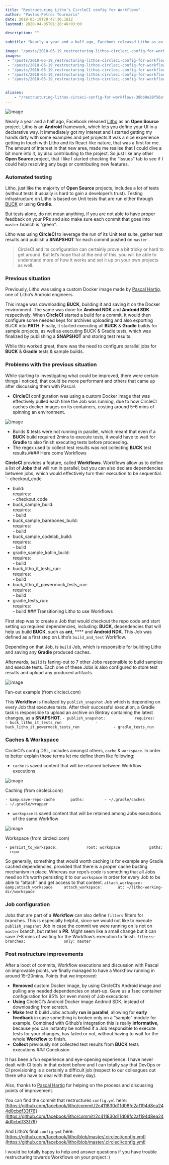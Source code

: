 ```yaml
---
title: "Restructuring Litho’s CircleCI config for Workflows"
author: "Pavlos-Petros Tournaris"
date: 2018-05-19T20:47:30.181Z
lastmod: 2020-04-05T01:28:46+03:00

description: ""

subtitle: "Nearly a year and a half ago, Facebook released Litho as an Open Source project. Litho is an Android framework, which lets you define your…"

image: "/posts/2018-05-19_restructuring-lithos-circleci-config-for-workflows/images/1.jpeg" 
images:
 - "/posts/2018-05-19_restructuring-lithos-circleci-config-for-workflows/images/1.jpeg" 
 - "/posts/2018-05-19_restructuring-lithos-circleci-config-for-workflows/images/2.png" 
 - "/posts/2018-05-19_restructuring-lithos-circleci-config-for-workflows/images/3.png" 
 - "/posts/2018-05-19_restructuring-lithos-circleci-config-for-workflows/images/4.png" 
 - "/posts/2018-05-19_restructuring-lithos-circleci-config-for-workflows/images/5.png" 


aliases:
    - "/restructuring-lithos-circeci-config-for-workflows-38bb9e28f56a"
---
```


![image](/posts/2018-05-19_restructuring-lithos-circleci-config-for-workflows/images/1.jpeg)

Nearly a year and a half ago, Facebook released [Litho](https://fblitho.com/) as an **Open Source** project. Litho is an **Android** framework, which lets you define your UI in a declarative way. It immediately got my interest and I started getting my hands dirty with some examples and pet projects.It was a nice experience getting in touch with Litho and its React-like nature, that was a first for me. The amount of interest in that new area, made me realise that I could dive a bit more into it, by also contributing to the project. So just like any other **Open Source** project, that I like I started checking the “Issues” tab to see if I could help resolving any bugs or contributing new features.

### Automated testing

Litho, just like the majority of **Open Source** projects, includes a lot of tests (without tests it usually is hard to gain a developer’s trust). Testing infrastructure on Litho is based on Unit tests that are run either through [BUCK](https://buckbuild.com/) or using **Gradle**.

But tests alone, do not mean anything, if you are not able to have proper feedback on your PRs and also make sure each commit that goes into `master` branch is “green”.

Litho was using **CircleCI** to leverage the run of its Unit test suite, gather test results and publish a **SNAPSHOT** for each commit pushed on `master` .
> CircleCI and its configuration can certainly prove a bit tricky or hard to get around. But let’s hope that at the end of this, you will be able to understand more of how it works and set it up on your own projects as well.

### Previous situation

Previously, Litho was using a custom Docker image made by [Pascal Hartig](https://medium.com/u/19026c4fef9d), one of Litho’s Android engineers.

This image was downloading **BUCK**, building it and saving it on the Docker environment. The same was done for **Android NDK** and **Android SDK** respectively. When **CircleCI** started a build for a commit, it would then configure some needed keys for archives uploading and also exporting BUCK into **PATH**. Finally, it started executing all **BUCK** &amp; **Gradle** builds for sample projects, as well as executing BUCK &amp; Gradle tests, which was finalized by publishing a **SNAPSHOT** and storing test results.

While this worked great, there was the need to configure parallel jobs for **BUCK** &amp; **Gradle** tests &amp; sample builds.

### Problems with the previous situation

While starting to investigating what could be improved, there were certain things I noticed, that could be more performant and others that came up after discussing them with Pascal.

*   **CircleCI** configuration was using a custom Docker image that was effectively pulled each time the Job was running, due to how CircleCI caches docker images on its containers, costing around 5–6 mins of spinning an environment.



![image](/posts/2018-05-19_restructuring-lithos-circleci-config-for-workflows/images/2.png)

*   Builds &amp; tests were not running in parallel, which meant that even if a **BUCK** build required 2mins to execute tests, it would have to wait for **Gradle** to also finish executing tests before proceeding.
*   The regex used to collect test results was not collecting **BUCK** test results.#### Here come Workflows

**CircleCI** provides a feature, called **Workflows**. Workflows allow us to define a list of **Jobs** that will run in parallel, but you can also declare dependencies between jobs, which would effectively turn their execution to be sequential.
`- checkout_code        
- build:            
    requires:              
      - checkout_code        
- buck_sample_build:            
    requires:              
      - build        
- buck_sample_barebones_build:            
    requires:              
      - build        
- buck_sample_codelab_build:            
    requires:              
      - build        
- gradle_sample_kotlin_build:            
    requires:              
      - build        
- buck_litho_it_tests_run:            
    requires:              
      - build        
- buck_litho_it_powermock_tests_run:            
    requires:              
      - build        
- gradle_tests_run:            
    requires:              
      - build`### Transitioning Litho to use Workflows

First step was to create a Job that would checkout the repo code and start setting up required dependencies, including: **BUCK**, dependencies that will help us build **BUCK**, such as **ant**, **** and **Android NDK**. This Job was defined as a first step on Litho’s `build_and_test` Workflow.

Depending on that Job, is `build` Job, which is responsible for building Litho and saving any **Gradle** produced caches.

Afterwards, `build` is faning-out to 7 other Jobs responsible to build samples and execute tests. Each one of these Jobs is also configured to store test results and upload any produced artifacts.




![image](/posts/2018-05-19_restructuring-lithos-circleci-config-for-workflows/images/3.png)

Fan-out example (from circleci.com)



This **Workflow** is finalized by `publish_snapshot` Job which is depending on every Job that executes tests. After their successful execution, a Gradle task is responsible to upload an archive on Bintray containing the latest changes, as a **SNAPSHOT**.
`- publish_snapshot:            
    requires:              
      - buck_litho_it_tests_run              
      - buck_litho_it_powermock_tests_run              
      - gradle_tests_run`

### Caches &amp; Workspace

CircleCI’s config DSL, includes amongst others, `cache` &amp; `workspace`. In order to better explain those terms let me define them like following:

*   `cache` is saved content that will be retained between Workflow executions



![image](/posts/2018-05-19_restructuring-lithos-circleci-config-for-workflows/images/4.png)

Caching (from circleci.com)

`- &amp;save-repo-cache      
  paths:        
    - ~/.gradle/caches        
    - ~/.gradle/wrapper`

*   `workspace` is saved content that will be retained among Jobs executions of the same Workflow



![image](/posts/2018-05-19_restructuring-lithos-circleci-config-for-workflows/images/5.png)

Workspace (from circleci.com)

`- persist_to_workspace:            
    root: workspace            
    paths:              
      - repo`

So generally, something that would worth caching is for example any Gradle cached dependencies, provided that there is a proper cache busting mechanism in place. Whereas our repo’s code is something that all Jobs need so it’s worth persisting it to our `workspace` in order for every Job to be able to “attach” and get access to that content.
`attach_workspace: &amp;attach_workspace    
  attach_workspace:      
    at: ~/litho-working-dir/workspace`

### Job configuration

Jobs that are part of a **Workflow** can also define `filters` filters for branches. This is especially helpful, since we would not like to execute `publish_snapshot` Job in case the commit we were running on is not on `master` branch, but rather a **PR**. Might seem like a small change but it can save 7–8 mins of waiting for the Workflow’s execution to finish.
`filters:              
  branches:                
    only: master`

### Post restructure improvements

After a looot of commits, Workflow executions and discussion with Pascal on improvable points, we finally managed to have a Workflow running in around 15–20mins. Points that we improved:

*   **Removed** custom Docker image, by using CircleCI’s Android image and pulling any needed dependencies on start-up. Gave us a 1sec container configuration for 95% (or even more) of Job executions.
*   **Using** CircleCI’s Android Docker image Android SDK, instead of downloading from scratch.
*   **Make** test &amp; build Jobs actually **run** **in parallel**, allowing for **early** **feedback** in case something is broken only on a “sample” module for example. Combined with Github’s integration this is really **informative**, because you can instantly be notified if a Job responsible to execute tests for your changes, has failed or not, without having to wait for the whole **Workflow** to finish.
*   **Collect** previously not collected test results from **BUCK** tests executions.### Conclusion

It has been a fun experience and eye-opening experience. I have never dealt with CI tools in that extent before and I can totally say that DevOps or CI provisioning is a certainly a difficult job (respect to our colleagues out there who have to deal with that every day).

Also, thanks to [Pascal Hartig](https://medium.com/u/19026c4fef9d) for helping on the process and discussing points of improvement.

You can find the commit that restructures `config.yml` here: [https://github.com/facebook/litho/commit/2c411830d11d08fc2af194d8ea244d0cbdf33f76](https://github.com/facebook/litho/commit/2c411830d11d08fc2af194d8ea244d0cbdf33f76)

And Litho’s final `config.yml` here: [https://github.com/facebook/litho/blob/master/.circleci/config.yml](https://github.com/facebook/litho/blob/master/.circleci/config.yml)

I would be totally happy to help and answer questions if you have trouble restructuring towards Workflows on your project :)
